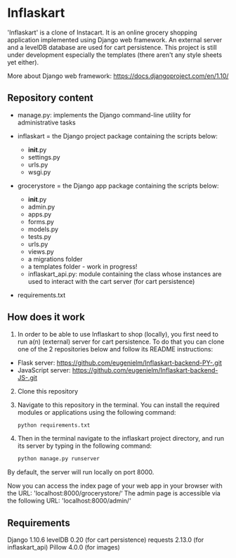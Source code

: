Inflaskart
==========

'Inflaskart' is a clone of Instacart. It is an online grocery shopping application
implemented using Django web framework. An external server and a levelDB database
are used for cart persistence.
This project is still under development especially the templates (there aren't
any style sheets yet either).

More about Django web framework: https://docs.djangoproject.com/en/1.10/


Repository content
------------------
+ manage.py: implements the Django command-line utility for administrative tasks

+ inflaskart = the Django project package containing the scripts below:
    - __init__.py
    - settings.py
    - urls.py
    - wsgi.py

+ grocerystore = the Django app package containing the scripts below:
    - __init__.py
    - admin.py
    - apps.py
    - forms.py
    - models.py
    - tests.py
    - urls.py
    - views.py
    - a migrations folder
    - a templates folder - work in progress!
    - inflaskart_api.py: module containing the class whose instances are used
    to interact with the cart server (for cart persistence)

+ requirements.txt


How does it work
----------------
1. In order to be able to use Inflaskart to shop (locally), you first need to
run a(n) (external) server for cart persistence.
To do that you can clone one of the 2 repositories below and follow its README
instructions:
- Flask server: https://github.com/eugenielm/Inflaskart-backend-PY-.git
- JavaScript server: https://github.com/eugenielm/Inflaskart-backend-JS-.git

2. Clone this repository

3. Navigate to this repository in the terminal. You can install the required
modules or applications using the following command:
    ```sh
    python requirements.txt
    ```

4. Then in the terminal navigate to the inflaskart project directory, and run
its server by typing in the following command:
    ```sh
    python manage.py runserver
    ```
By default, the server will run locally on port 8000.


Now you can access the index page of your web app in your browser with the URL:
'localhost:8000/grocerystore/‘
The admin page is accessible via the following URL: 'localhost:8000/admin/‘


Requirements
------------
Django 1.10.6
levelDB 0.20 (for cart persistence)
requests 2.13.0 (for inflaskart_api)
Pillow 4.0.0 (for images)
